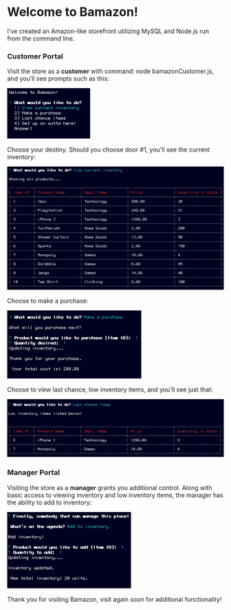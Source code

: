 

# Welcome to Bamazon! 

I've created an Amazon-like storefront utilizing MySQL and Node.js run from the command line. 

### Customer Portal
Visit the store as a **customer** with command: node bamazonCustomer.js, and you'll see prompts such as this:

![Image of Welcome to Bamazon!](https://github.com/drmulr/bamazon-cli/blob/master/assets/images/welcomeShot.png)

Choose your destiny. Should you choose door #1, you'll see the current inventory:

![Image of Current Inventory](https://github.com/drmulr/bamazon-cli/blob/master/assets/images/currInventoryShot.png)

Choose to make a purchase:

![Image of Make Purchase](https://github.com/drmulr/bamazon-cli/blob/master/assets/images/purchaseShot.png)

Choose to view last chance, low inventory items, and you'll see just that:

![Image of Low Inventory](https://github.com/drmulr/bamazon-cli/blob/master/assets/images/lowInventoryShot.png)


### Manager Portal
Visiting the store as a **manager** grants you additional control. Along with basic access to viewing inventory and low inventory items, the manager has the ability to add to inventory:

![Image of Low Inventory](https://github.com/drmulr/bamazon-cli/blob/master/assets/images/mgrAddInvShot.png)

Thank you for visiting Bamazon, visit again soon for additional functionality!





